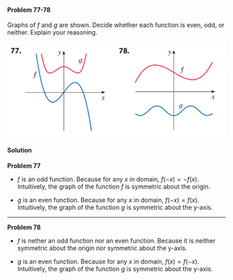 <div class="alert alert-warning" role="alert">
<h4 class="alert-heading">Problem 77-78</h4>

Graphs of $f$ and $g$ are shown. Decide whether each function is even, odd, or neither. Explain your reasoning.

</div>

![](_media/fig12.png ':size=80% :class=img-center')

<div class="alert alert-success" role="alert">
<h4 class="alert-heading">Solution</h4>

**Problem 77**

- $f$ is an odd function. Because for any $x$ in domain, $f(-x) = -f(x)$. Intuitively, the graph of the function $f$ is symmetric about the origin.

- $g$ is an even function. Because for any $x$ in domain, $f(-x) = f(x)$. Intuitively, the graph of the function $g$ is symmetric about the y-axis.

--------

**Problem 78**

- $f$ is nether an odd function nor an even function. Because it is neither symmetric about the origin nor symmetric about the y-axis.

- $g$ is an even function. Because for any $x$ in domain, $f(x) = f(-x)$. Intuitively, the graph of the function $g$ is symmetric about the y-axis.

</div>

